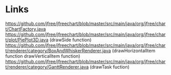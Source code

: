 # Links
https://github.com/jfree/jfreechart/blob/master/src/main/java/org/jfree/chart/ChartFactory.java
https://github.com/jfree/jfreechart/blob/master/src/main/java/org/jfree/chart/plot/PiePlot3D.java (drawSide function)
https://github.com/jfree/jfreechart/blob/master/src/main/java/org/jfree/chart/renderer/category/BoxAndWhiskerRenderer.java (drawHorizontalItem function drawVerticalItem function)
https://github.com/jfree/jfreechart/blob/master/src/main/java/org/jfree/chart/renderer/category/GanttRenderer.java (drawTask fuction)
